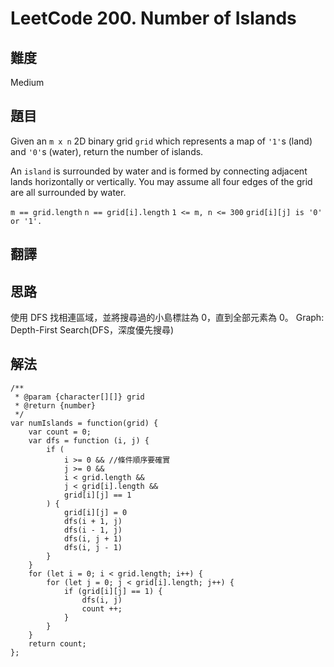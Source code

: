 # LeetCode 200. Number of Islands

## 難度

Medium

## 題目

Given an ```m x n``` 2D binary grid ```grid``` which represents a map of ```'1'```s (land) and ```'0'```s (water), return the number of islands.

An ```island``` is surrounded by water and is formed by connecting adjacent lands horizontally or vertically. You may assume all four edges of the grid are all surrounded by water.

```m == grid.length```
```n == grid[i].length```
```1 <= m, n <= 300```
```grid[i][j] is '0' or '1'.```


## 翻譯

## 思路

使用 DFS 找相連區域，並將搜尋過的小島標註為 0，直到全部元素為 0。 Graph: Depth-First Search(DFS，深度優先搜尋)

## 解法

```
/**
 * @param {character[][]} grid
 * @return {number}
 */
var numIslands = function(grid) {
    var count = 0;
    var dfs = function (i, j) {
        if (
            i >= 0 && //條件順序要確實
            j >= 0 &&
            i < grid.length &&
            j < grid[i].length &&
            grid[i][j] == 1 
        ) {
            grid[i][j] = 0
            dfs(i + 1, j)
            dfs(i - 1, j)
            dfs(i, j + 1)
            dfs(i, j - 1)
        }
    }
    for (let i = 0; i < grid.length; i++) {
        for (let j = 0; j < grid[i].length; j++) {
            if (grid[i][j] == 1) {
                dfs(i, j)
                count ++;
            }
        }
    }
    return count;
};
```